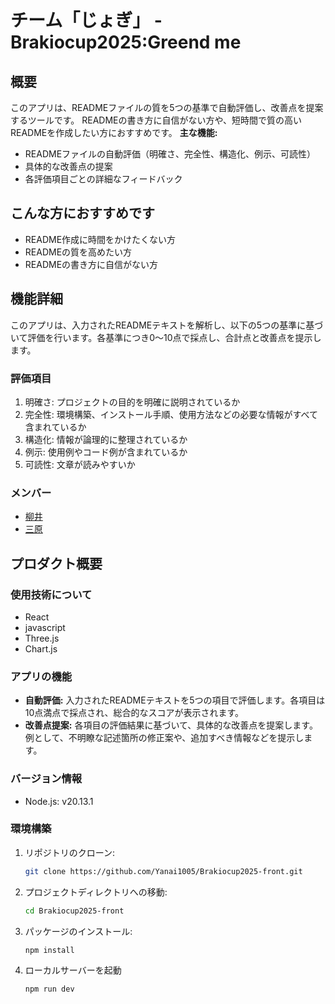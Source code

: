 # チーム「じょぎ」 - Brakiocup2025:Greend me
## 概要
このアプリは、READMEファイルの質を5つの基準で自動評価し、改善点を提案するツールです。  READMEの書き方に自信がない方や、短時間で質の高いREADMEを作成したい方におすすめです。
**主な機能:**

* READMEファイルの自動評価（明確さ、完全性、構造化、例示、可読性）
* 具体的な改善点の提案
* 各評価項目ごとの詳細なフィードバック

## こんな方におすすめです

* README作成に時間をかけたくない方
* READMEの質を高めたい方
* READMEの書き方に自信がない方
## 機能詳細
このアプリは、入力されたREADMEテキストを解析し、以下の5つの基準に基づいて評価を行います。各基準につき0〜10点で採点し、合計点と改善点を提示します。
### 評価項目
1. 明確さ: プロジェクトの目的を明確に説明されているか
2. 完全性:  環境構築、インストール手順、使用方法などの必要な情報がすべて含まれているか
3. 構造化: 情報が論理的に整理されているか
4. 例示: 使用例やコード例が含まれているか
5. 可読性: 文章が読みやすいか
### メンバー
- [柳井](https://github.com/Yanai1005)
- [三原](https://github.com/NazonoKansatugata)

## プロダクト概要
### 使用技術について
- React
- javascript
- Three.js
- Chart.js
### アプリの機能

* **自動評価:** 入力されたREADMEテキストを5つの項目で評価します。各項目は10点満点で採点され、総合的なスコアが表示されます。
* **改善点提案:** 各項目の評価結果に基づいて、具体的な改善点を提案します。例として、不明瞭な記述箇所の修正案や、追加すべき情報などを提示します。

### バージョン情報
- Node.js: v20.13.1

### 環境構築 
1. リポジトリのクローン:
   ```bash
   git clone https://github.com/Yanai1005/Brakiocup2025-front.git
   ```
2. プロジェクトディレクトリへの移動:
   ```bash
   cd Brakiocup2025-front
   ```
3. パッケージのインストール:
   ```bash
   npm install
   ```
4. ローカルサーバーを起動
   ```bash
   npm run dev
   ```
